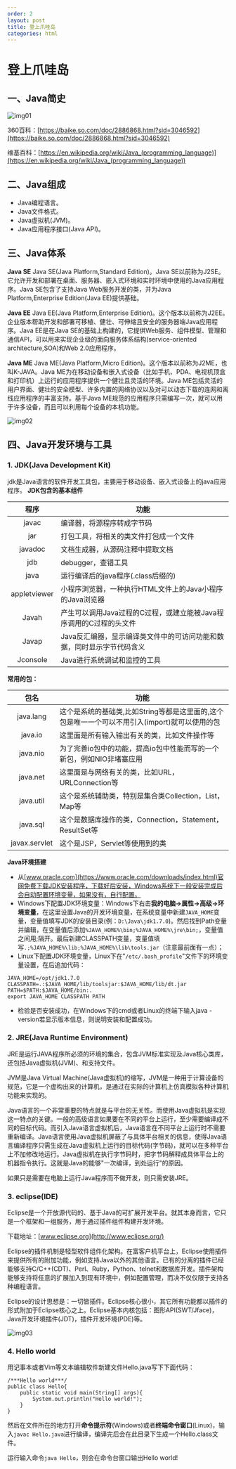 ```yaml
---
order: 2
layout: post
title: 登上爪哇岛
categories: html
---
```

# 登上爪哇岛

## 一、Java简史

![img01](../image/0004.jpg)

360百科：[https://baike.so.com/doc/2886868.html?sid=3046592](https://baike.so.com/doc/2886868.html?sid=3046592)

维基百科：[https://en.wikipedia.org/wiki/Java_(programming_language)](https://en.wikipedia.org/wiki/Java_(programming_language))

## 二、Java组成

- Java编程语言。
- Java文件格式。
- Java虚拟机(JVM)。
- Java应用程序接口(Java API)。

## 三、Java体系

**Java SE**
Java SE(Java Platform,Standard Edition)。Java SE以前称为J2SE。它允许开发和部署在桌面、服务器、嵌入式环境和实时环境中使用的Java应用程序。Java SE包含了支持Java Web服务开发的类，并为Java Platform,Enterprise Edition(Java EE)提供基础。

**Java EE**
Java EE(Java Platform,Enterprise Edition)。这个版本以前称为J2EE。企业版本帮助开发和部署可移植、健壮、可伸缩且安全的服务器端Java应用程序。Java EE是在Java SE的基础上构建的，它提供Web服务、组件模型、管理和通信API，可以用来实现企业级的面向服务体系结构(service-oriented architecture,SOA)和Web 2.0应用程序。

**Java ME**
Java ME(Java Platform,Micro Edition)。这个版本以前称为J2ME，也叫K-JAVA。Java ME为在移动设备和嵌入式设备（比如手机、PDA、电视机顶盒和打印机）上运行的应用程序提供一个健壮且灵活的环境。Java ME包括灵活的用户界面、健壮的安全模型、许多内置的网络协议以及对可以动态下载的连网和离线应用程序的丰富支持。基于Java ME规范的应用程序只需编写一次，就可以用于许多设备，而且可以利用每个设备的本机功能。

![img02](../image/0005.png)

## 四、Java开发环境与工具

### 1. JDK(Java Development Kit)

jdk是Java语言的软件开发工具包，主要用于移动设备、嵌入式设备上的java应用程序。
**JDK包含的基本组件**

|      程序      |                   功能                   |
| :----------: | ------------------------------------|
|    javac     |             编译器，将源程序转成字节码              |
|     jar      |          打包工具，将相关的类文件打包成一个文件           |
|   javadoc    |            文档生成器，从源码注释中提取文档            |
|     jdb      |             debugger，查错工具              |
|     java     |        运行编译后的java程序(.class后缀的)         |
| appletviewer |   小程序浏览器，一种执行HTML文件上的Java小程序的Java浏览器   |
|    Javah     | 产生可以调用Java过程的C过程，或建立能被Java程序调用的C过程的头文件 |
|    Javap     | Java反汇编器，显示编译类文件中的可访问功能和数据，同时显示字节代码含义  |
|   Jconsole   |            Java进行系统调试和监控的工具            |

**常用的包：**

|      包名       | 功能                                       |
| :-----------: | ---------------------------------------- |
|   java.lang   | 这个是系统的基础类,比如String等都是这里面的,这个包是唯一一个可以不用引入(import)就可以使用的包 |
|    java.io    | 这里面是所有输入输出有关的类，比如文件操作等                   |
|   java.nio    | 为了完善io包中的功能，提高io包中性能而写的一个新包，例如NIO非堵塞应用   |
|   java.net    | 这里面是与网络有关的类，比如URL，URLConnection等         |
|   java.util   | 这个是系统辅助类，特别是集合类Collection，List，Map等      |
|   java.sql    | 这个是数据库操作的类，Connection，Statement，ResultSet等 |
| javax.servlet | 这个是JSP，Servlet等使用到的类                     |

**Java环境搭建**

- 从[www.oracle.com](https://www.oracle.com/downloads/index.html)官网免费下载JDK安装程序，下载好后安装，Windows系统下一般安装完成后会自动配置环境变量，如果没有，自行配置。
- Windows下配置JDK环境变量：Windows下右击**我的电脑->属性->高级->环境变量**，在这里设置Java的开发环境变量，在系统变量中新建`JAVA_HOME`变量，变量值填写JDK的安装目录(例：`D:\Java\jdk1.7.0`)。然后找到Path变量并编辑，在变量值后添加`%JAVA_HOME%\bin;%JAVA_HOME%\jre\bin;`，变量值之间用;隔开。最后新建CLASSPATH变量，变量值填写`.;%JAVA_HOME%\lib;%JAVA_HOME%\lib\tools.jar`（注意最前面有一点）；
- Linux下配置JDK环境变量，Linux下在"`/etc/.bash_profile`"文件下的环境变量设置，在后追加代码：

```
JAVA_HOME=/opt/jdk1.7.0
CLASSPATH=.:$JAVA_HOME/lib/toolsjar:$JAVA_HOME/lib/dt.jar
PATH=$PATH:$JAVA_HOME/bin:.
export JAVA_HOME CLASSPATH PATH
```

- 检验是否安装成功，在Windows下的cmd或者Linux的终端下输入java -version若显示版本信息，则说明安装和配置成功。

### 2. JRE(Java Runtime Environment)

JRE是运行JAVA程序所必须的环境的集合，包含JVM标准实现及Java核心类库，还包括Java虚拟机(JVM)、和支持文件。

JVM是Java Virtual Machine(Java虚拟机)的缩写，JVM是一种用于计算设备的规范，它是一个虚构出来的计算机，是通过在实际的计算机上仿真模拟各种计算机功能来实现的。

Java语言的一个非常重要的特点就是与平台的无关性。而使用Java虚拟机是实现这一特点的关键。一般的高级语言如果要在不同的平台上运行，至少需要编译成不同的目标代码。而引入Java语言虚拟机后，Java语言在不同平台上运行时不需要重新编译。Java语言使用Java虚拟机屏蔽了与具体平台相关的信息，使得Java语言编译程序只需生成在Java虚拟机上运行的目标代码(字节码)，就可以在多种平台上不加修改地运行。Java虚拟机在执行字节码时，把字节码解释成具体平台上的机器指令执行。这就是Java的能够"一次编译，到处运行"的原因。

如果只是需要在电脑上运行Java程序而不做开发，则只需安装JRE。

### 3. eclipse(IDE)

Eclipse是一个开放源代码的、基于Java的可扩展开发平台。就其本身而言，它只是一个框架和一组服务，用于通过插件组件构建开发环境。

下载地址：[www.eclipse.org](http://www.eclipse.org/)

Eclipse的插件机制是轻型软件组件化架构。在富客户机平台上，Eclipse使用插件来提供所有的附加功能，例如支持Java以外的其他语言。已有的分离的插件已经能够支持C/C++(CDT)、Perl、Ruby，Python、telnet和数据库开发。插件架构能够支持将任意的扩展加入到现有环境中，例如配置管理，而决不仅仅限于支持各种编程语言。

Eclipse的设计思想是：一切皆插件。Eclipse核心很小，其它所有功能都以插件的形式附加于Eclipse核心之上。Eclipse基本内核包括：图形API(SWT/Jface)，Java开发环境插件(JDT)，插件开发环境(PDE)等。

![img03](../image/0006.png)

### 4. Hello world

用记事本或者Vim等文本编辑软件新建文件Hello.java写下下面代码：

```
/***Hello world***/
public class Hello{
    public static void main(String[] args){
        System.out.println("Hello world!");
    }
}
```

然后在文件所在的地方打开**命令提示符**(Windows)或者**终端命令窗口**(Linux)，输入`javac Hello.java`进行编译，编译完后会在此目录下生成一个Hello.class文件。

运行输入命令`java Hello`，则会在命令台窗口输出Hello world!